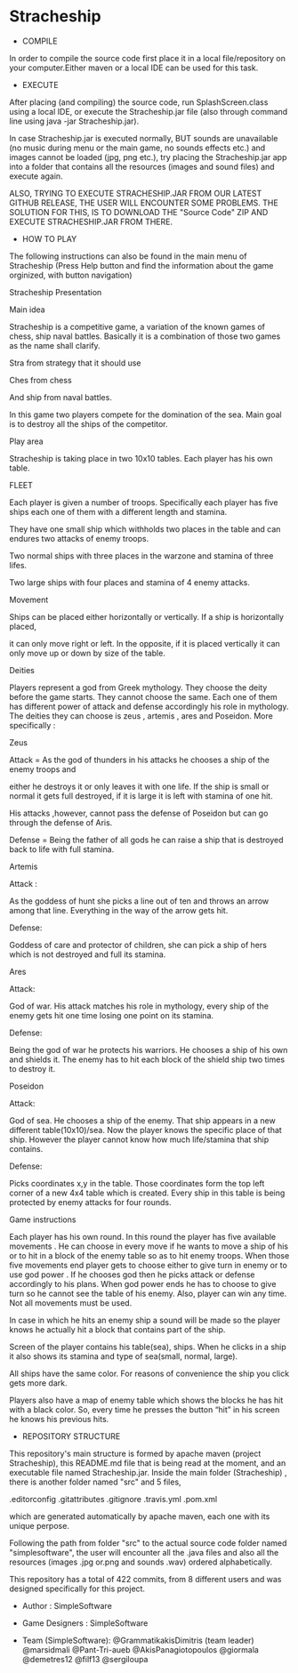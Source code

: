 # Stracheship

- COMPILE

In order to compile the source code first place it in a local file/repository on your computer.Either 
maven or a local IDE can be used for this task.

- EXECUTE

After placing (and compiling) the source code, run SplashScreen.class using a local IDE,
or execute the Stracheship.jar file (also through command line using java -jar Stracheship.jar).

In case Stracheship.jar is executed normally, BUT sounds are unavailable (no music during menu or
the main game, no sounds effects etc.) and images cannot be loaded (jpg, png etc.), try placing
the Stracheship.jar app into a folder that contains all the resources (images and sound files) and
execute again.

ALSO, TRYING TO EXECUTE STRACHESHIP.JAR FROM OUR LATEST GITHUB RELEASE, THE USER WILL ENCOUNTER SOME
PROBLEMS. THE SOLUTION FOR THIS, IS TO DOWNLOAD THE "Source Code" ZIP AND EXECUTE STRACHESHIP.JAR FROM
THERE.

- HOW TO PLAY

The following instructions can also be found in the main menu of Stracheship (Press Help button 
and find the information about the game orginized, with button navigation)

Stracheship Presentation

Main idea

Stracheship is a competitive game, a variation of the known games of chess, ship naval battles. Basically it is a combination of those two games as the name shall clarify.

Stra from strategy that it should use

Ches from chess

And ship from naval battles.

In this game two players compete for the domination of the sea. Main goal is to destroy all the ships of the competitor.



Play area

Stracheship is taking place in two 10x10 tables. Each player has his own table.



FLEET

Each player is given a number of troops. Specifically each player has five ships each one of them with a different length and stamina.

They have one small ship which withholds two places in the  table and can endures two attacks of enemy troops.

Two normal ships with three places in the warzone and stamina of three lifes.

Two large ships with four places and stamina of 4 enemy attacks.



Movement

Ships can be placed either horizontally or vertically. If a ship is horizontally placed,

it can only move right or left. In the opposite, if it is placed vertically it can only move up or down by size of the table.




Deities

Players represent a god from Greek mythology. They choose the deity before the game starts. They cannot choose the same. Each one of them has different power of attack and defense accordingly his role in mythology. The deities they can choose is zeus , artemis , ares and Poseidon. More specifically :

Zeus

Attack = As the god of thunders in his attacks he chooses a ship of the enemy troops and

either he destroys it or only leaves it with one life. If the ship is small or normal it gets full destroyed, if it is large it is left with stamina of one hit.

His attacks ,however, cannot pass the defense of Poseidon but can go through the defense of Aris.

Defense = Being the father of all gods he can raise a ship that is destroyed back to life with       full stamina.



Artemis

Attack :

As the goddess of hunt she picks a line out of ten and throws an arrow among that line. Everything in the way of the arrow gets hit.



Defense:

Goddess of care and protector of children, she can pick a ship of hers which is not destroyed and full its stamina.



Ares

Attack:

God of war. His attack matches his role in mythology, every ship of the enemy gets hit one time losing one point on its stamina.



Defense:

Being the god of war he protects his warriors. He chooses a ship of his own and shields it. The enemy has to hit each block of the shield ship two times to destroy it.



Poseidon

Attack:

God of sea. He chooses a ship of the enemy. That ship appears in a new different table(10x10)/sea. Now the player knows the specific place of that ship. However the player cannot know how much life/stamina that ship contains.



Defense:

Picks coordinates x,y in the table. Those coordinates form the top left corner of a new 4x4 table which is created. Every ship in this table is being protected by enemy attacks for four rounds.



Game instructions



Each player has his own round. In this round the player has five available movements . He can choose in every move if he wants to move a ship of his or to hit in a block of the enemy table so as to hit enemy troops. When those five movements end player gets to choose either to give turn in enemy or to use god power . If he chooses god then he picks attack or defense accordingly to his plans. When god power ends he has to choose to give turn so he cannot see the table of his enemy. Also, player can win any time. Not all movements must be used.  

In case in which he hits an enemy ship a sound will be made so the player knows he actually hit a block that contains part of the ship.

Screen of the player contains his table(sea), ships. When he clicks in a ship it also shows its stamina and type of sea(small, normal, large).

All ships have the same color. For reasons of convenience the ship you click gets more dark.

Players also have a map of enemy table which shows the blocks he has hit with a black color.  So, every time he presses the button “hit” in his screen he knows his previous hits.

- REPOSITORY STRUCTURE

This repository's main structure is formed by apache maven (project Stracheship), this README.md file that is being read at the moment,
and an executable file named Stracheship.jar. Inside the main folder (Stracheship) , there is another folder named "src" and 5 files,

.editorconfig
.gitattributes
.gitignore
.travis.yml
.pom.xml

which are generated automatically by apache maven, each one with its unique perpose.

Following the path from folder "src" to the actual source code folder named "simplesoftware", the user will encounter all the .java files 
and also all the resources (images .jpg or.png and sounds .wav) ordered alphabetically.

This repository has a total of 422 commits, from 8 different users and was designed specifically for this project.


- Author : SimpleSoftware
- Game Designers : SimpleSoftware

- Team (SimpleSoftware):
@GrammatikakisDimitris (team leader)
@marsidmali
@Pant-Tri-aueb
@AkisPanagiotopoulos
@giormala
@demetres12
@filf13
@sergiloupa

